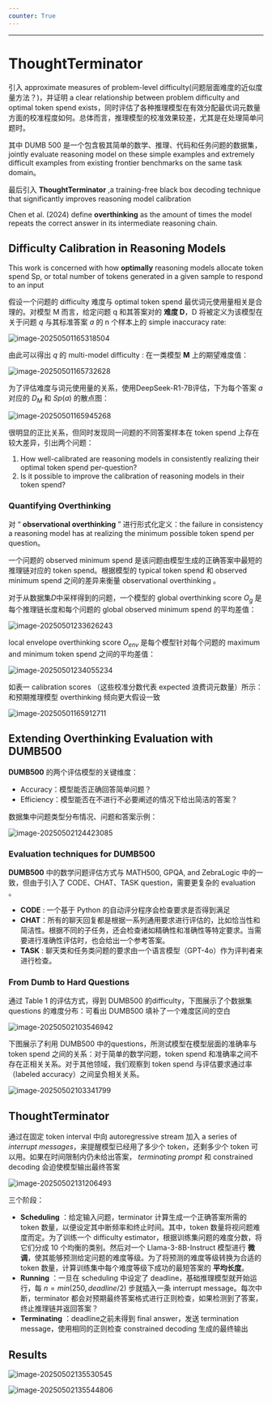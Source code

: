 ```yaml
---
counter: True
---
```


---



# ThoughtTerminator

引入 approximate measures of problem-level difficulty(问题层面难度的近似度量方法？)，并证明 a clear relationship between problem difficulty and optimal token spend exists，同时评估了各种推理模型在有效分配最优词元数量方面的校准程度如何。总体而言，推理模型的校准效果较差，尤其是在处理简单问题时。

其中 DUMB 500 是一个包含极其简单的数学、推理、代码和任务问题的数据集， jointly evaluate reasoning model on these simple examples and extremely difficult examples from existing frontier benchmarks on the same task domain。

最后引入 **ThoughtTerminator** ,a training-free black box decoding technique that significantly improves reasoning model calibration

Chen et al. (2024) define **overthinking** as the amount of times the model repeats the correct answer in its intermediate reasoning chain.



## Difficulty Calibration in Reasoning Models

This work is concerned with how **optimally** reasoning models allocate token spend Sp, or total number of tokens generated in a given sample to respond to an input

假设一个问题的 difficulty 难度与 optimal token spend 最优词元使用量相关是合理的。对模型 M 而言，给定问题 q 和其答案对的 **难度 D**，D 将被定义为该模型在关于问题 $q$ 与其标准答案 $a$ 的 n 个样本上的 simple inaccuracy rate:

![image-20250501165318504](./ThoughtTerminator.assets/image-20250501165318504.png)



由此可以得出 $q$ 的 multi-model difficulty : 在一类模型 **M** 上的期望难度值：

![image-20250501165732628](./ThoughtTerminator.assets/image-20250501165732628.png)



为了评估难度与词元使用量的关系，使用DeepSeek-R1-7B评估，下为每个答案 $a$ 对应的 $D_M$ 和 $Sp(a)$ 的散点图：

![image-20250501165945268](./ThoughtTerminator.assets/image-20250501165945268.png)

很明显的正比关系，但同时发现同一问题的不同答案样本在 token spend 上存在较大差异，引出两个问题：

1. How well-calibrated are reasoning models in consistently realizing their optimal token spend per-question?
2. Is it possible to improve the calibration of reasoning models in their token spend?

### Quantifying Overthinking

对 “ **observational overthinking** ” 进行形式化定义：the failure in consistency a reasoning model has at realizing the minimum possible token spend per question。

一个问题的 observed minimum spend 是该问题由模型生成的正确答案中最短的推理链对应的 token spend。根据模型的 typical token spend 和 observed minimum spend 之间的差异来衡量 observational overthinking 。

对于从数据集*D*中采样得到的问题，一个模型的 global overthinking score $O_g$ 是每个推理链长度和每个问题的  global observed minimum spend 的平均差值：

![image-20250501233626243](./ThoughtTerminator.assets/image-20250501233626243.png)

local envelope overthinking score $O_{env}$ 是每个模型针对每个问题的 maximum and minimum token spend 之间的平均差值：

![image-20250501234055234](./ThoughtTerminator.assets/image-20250501234055234.png)

如表一 calibration scores （这些校准分数代表 expected 浪费词元数量）所示：和预期推理模型 overthinking 倾向更大假设一致

![image-20250501165912711](./ThoughtTerminator.assets/image-20250501165912711.png)



## Extending Overthinking Evaluation with DUMB500

**DUMB500** 的两个评估模型的关键维度：

- Accuracy：模型能否正确回答简单问题？
- Efficiency：模型能否在不进行不必要阐述的情况下给出简洁的答案？

数据集中问题类型分布情况、问题和答案示例：

![image-20250502124423085](./ThoughtTerminator.assets/image-20250502124423085.png)



### Evaluation techniques for DUMB500

**DUMB500** 中的数学问题评估方式与 MATH500, GPQA, and ZebraLogic 中的一致，但由于引入了 CODE、CHAT、TASK question，需要更复杂的 evaluation 。

* **CODE** : 一个基于 Python 的自动评分程序会检查要求是否得到满足
* **CHAT**：所有的聊天回复都是根据一系列通用要求进行评估的，比如恰当性和简洁性。根据不同的子任务，还会检查诸如精确性和准确性等特定要求。当需要进行准确性评估时，也会给出一个参考答案。
* **TASK** : 聊天类和任务类问题的要求由一个语言模型（GPT-4o）作为评判者来进行检查。



### From Dumb to Hard Questions

通过 Table 1 的评估方式，得到 DUMB500 的difficulty，下图展示了个数据集 questions 的难度分布：可看出 DUMB500 填补了一个难度区间的空白

![image-20250502103546942](./ThoughtTerminator.assets/image-20250502103546942.png)

下图展示了利用 DUMB500 中的questions，所测试模型在模型层面的准确率与 token spend 之间的关系：对于简单的数学问题，token spend 和准确率之间不存在正相关关系。对于其他领域，我们观察到 token spend 与评估要求通过率（labeled accuracy）之间呈负相关关系。

![image-20250502103341799](./ThoughtTerminator.assets/image-20250502103341799.png)



## ThoughtTerminator

通过在固定 token interval 中向 autoregressive stream 加入 a series of *interrupt messages*，来提醒模型已经用了多少个 token，还剩多少个 token 可以用。如果在时间限制内仍未给出答案， *terminating prompt* 和 constrained decoding 会迫使模型输出最终答案

![image-20250502131206493](./ThoughtTerminator.assets/image-20250502131206493.png)

三个阶段：

* **Scheduling** ：给定输入问题，terminator 计算生成一个正确答案所需的 token 数量，以便设定其中断频率和终止时间。其中，token 数量将视问题难度而定。为了训练一个 difficulty estimator，根据训练集问题的难度分数，将它们分成 10 个均衡的类别。然后对一个 Llama-3-8B-Instruct 模型进行 **微调**，使其能够预测给定问题的难度等级。为了将预测的难度等级转换为合适的 token 数量，计算训练集中每个难度等级下成功的最短答案的 **平均长度**。
* **Running** ：一旦在 scheduling 中设定了 deadline，基础推理模型就开始运行，每 $n=min(250,deadline/2)$ 步就插入一条  interrupt message。每次中断，terminator 都会对预期最终答案格式进行正则检查，如果检测到了答案，终止推理链并返回答案？
* **Terminating** ：deadline之前未得到 final answer，发送 termination message，使用相同的正则检查 constrained decoding 生成的最终输出

## Results



![image-20250502135530545](./ThoughtTerminator.assets/image-20250502135530545.png)

![image-20250502135544806](./ThoughtTerminator.assets/image-20250502135544806.png)























